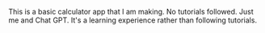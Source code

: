 This is a basic calculator app that I am making. No tutorials followed. Just me and Chat GPT. It's a learning experience rather than following tutorials.
